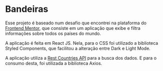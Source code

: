 # Bandeiras

Esse projeto é baseado num desafio que encontrei na plataforma do [Frontend Mentor](https://www.frontendmentor.io/), que consiste em um aplicação que exibe e filtra informações sobre todos os países do mundo.

A aplicação é feita em React JS. Nela, para o CSS foi utilizado a biblioteca Styled Components, que facilitou a alteração entre Dark e Light Mode. 

A aplicação utiliza a [Rest Countries API](https://restcountries.com) para a busca dos dados. E para o consumo desta, foi utilizada a biblioteca Axios.